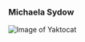 ### Michaela Sydow

![Image of Yaktocat](https://user-images.githubusercontent.com/91529037/149746093-511df0fd-e879-426d-8b0e-fc28cd24c93a.jpg)

